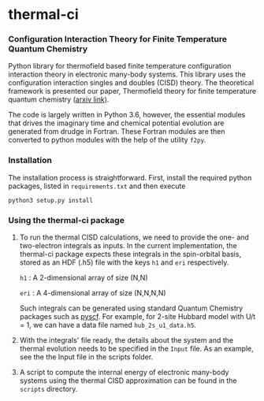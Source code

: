# thermal-ci
### Configuration Interaction Theory for Finite Temperature Quantum Chemistry

Python library for thermofield based finite temperature configuration interaction theory in electronic many-body systems. This library uses the configuration interaction singles and doubles (CISD) theory. The theoretical framework is presented our paper, Thermofield theory for finite temperature quantum chemistry ([arxiv link](https://arxiv.org/abs/1901.06753)).

The code is largely written in Python 3.6, however, the essential modules that drives the imaginary time and chemical potential evolution are generated from drudge in Fortran.
These Fortran modules are then converted to python modules with the help of the utility `f2py`.

### Installation
The installation process is straightforward. First, install the required python packages, listed in `requirements.txt` and then execute
```bashscript
python3 setup.py install
```

### Using the thermal-ci package
1. To run the thermal CISD calculations, we need to provide the one- and two-electron integrals as inputs. In the current implementation, the thermal-ci package expects these integrals in the spin-orbital basis, stored as an HDF (.h5) file with the keys `h1` and `eri` respectively.

   `h1`   :   A 2-dimensional array of size (N,N)
   
   `eri`  :   A 4-dimensional array of size (N,N,N,N)
   
    Such integrals can be generated using standard Quantum Chemistry packages such as [pyscf](https://github.com/pyscf/pyscf). For example, for 2-site Hubbard model with U/t = 1, we can have a data file named `hub_2s_u1_data.h5`.

2. With the integrals' file ready, the details about the system and the thermal evolution needs to be specified in the `Input` file. As an example, see the the Input file in the scripts folder.

3. A script to compute the internal energy of electronic many-body systems using the thermal CISD approximation can be found in the `scripts` directory.
